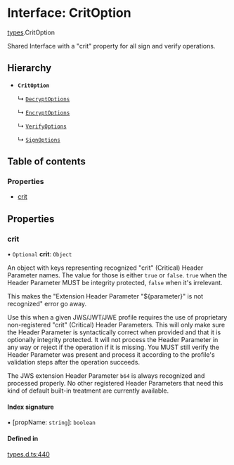 # Interface: CritOption

[types](../modules/types.md).CritOption

Shared Interface with a "crit" property for all sign and verify operations.

## Hierarchy

- **`CritOption`**

  ↳ [`DecryptOptions`](types.DecryptOptions.md)

  ↳ [`EncryptOptions`](types.EncryptOptions.md)

  ↳ [`VerifyOptions`](types.VerifyOptions.md)

  ↳ [`SignOptions`](types.SignOptions.md)

## Table of contents

### Properties

- [crit](types.CritOption.md#crit)

## Properties

### crit

• `Optional` **crit**: `Object`

An object with keys representing recognized "crit" (Critical) Header Parameter
names. The value for those is either `true` or `false`. `true` when the
Header Parameter MUST be integrity protected, `false` when it's irrelevant.

This makes the "Extension Header Parameter "${parameter}" is not recognized"
error go away.

Use this when a given JWS/JWT/JWE profile requires the use of proprietary
non-registered "crit" (Critical) Header Parameters. This will only make sure
the Header Parameter is syntactically correct when provided and that it is
optionally integrity protected. It will not process the Header Parameter in
any way or reject if the operation if it is missing. You MUST still
verify the Header Parameter was present and process it according to the
profile's validation steps after the operation succeeds.

The JWS extension Header Parameter `b64` is always recognized and processed
properly. No other registered Header Parameters that need this kind of
default built-in treatment are currently available.

#### Index signature

▪ [propName: `string`]: `boolean`

#### Defined in

[types.d.ts:440](https://github.com/panva/jose/blob/v3.15.2/src/types.d.ts#L440)
